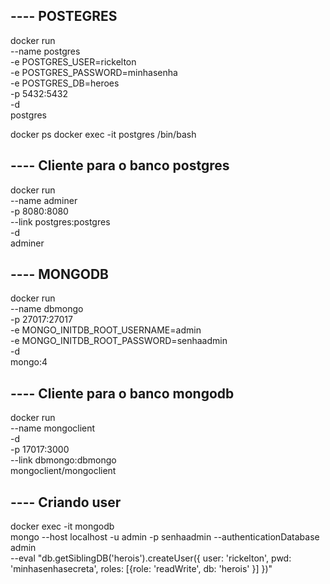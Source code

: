 ## ---- POSTEGRES
docker run \
    --name postgres \
    -e POSTGRES_USER=rickelton \
    -e POSTGRES_PASSWORD=minhasenha \
    -e POSTGRES_DB=heroes \
    -p 5432:5432 \
    -d \
    postgres

docker ps
docker exec -it postgres /bin/bash

## ---- Cliente para o banco postgres
docker run \
    --name adminer \
    -p 8080:8080 \
    --link postgres:postgres \
    -d \
    adminer

## ---- MONGODB
docker run \
    --name dbmongo \
    -p 27017:27017 \
    -e MONGO_INITDB_ROOT_USERNAME=admin \
    -e MONGO_INITDB_ROOT_PASSWORD=senhaadmin \
    -d \
    mongo:4

## ---- Cliente para o banco mongodb
docker run \
    --name mongoclient \
    -d \
    -p 17017:3000 \
    --link dbmongo:dbmongo \
    mongoclient/mongoclient

## ---- Criando user
docker exec -it mongodb \
    mongo --host localhost -u admin -p senhaadmin --authenticationDatabase admin \
    --eval "db.getSiblingDB('herois').createUser({ user: 'rickelton', pwd: 'minhasenhasecreta', roles: [{role: 'readWrite', db: 'herois' }] })"